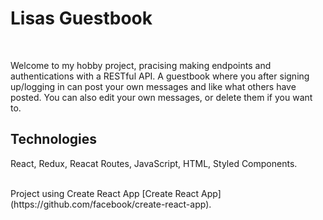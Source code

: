 <h1>Lisas Guestbook</h1><br>
<p>Welcome to my hobby project, pracising making endpoints and authentications with a RESTful API. A guestbook where you after signing up/logging in can post your own messages and like what others have posted. You can also edit your own messages, or delete them if you want to.</p>
<h2>Technologies</h2>
<p>React, Redux, Reacat Routes, JavaScript, HTML, Styled Components.</p><br />
Project using Create React App
 [Create React App](https://github.com/facebook/create-react-app).